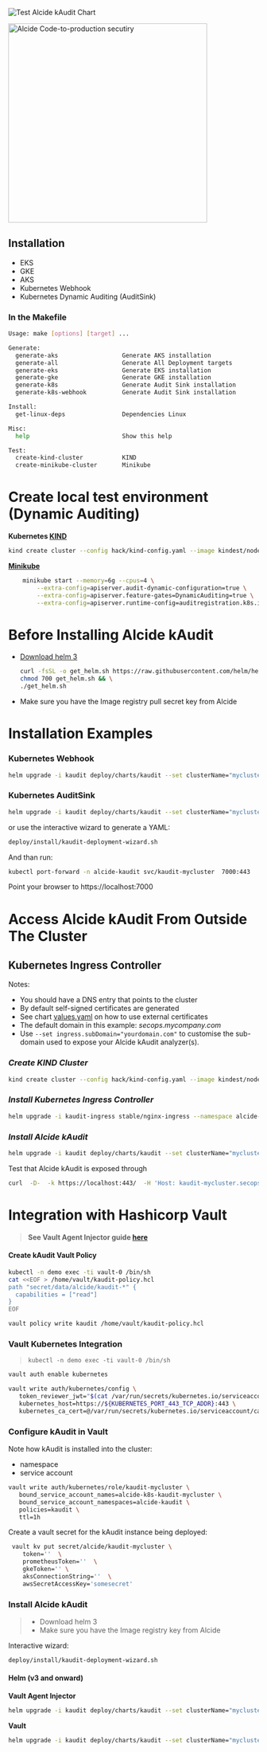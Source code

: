 ![Test Alcide kAudit Chart](https://github.com/alcideio/kaudit/workflows/Test%20Alcide%20kAudit%20Chart/badge.svg)

<img src="https://www.alcide.io/wp-content/themes/alcide/images/kaudit/ALCID%20KAUDIT@2x.png" alt="Alcide Code-to-production secutiry" width="400" 
/>

## Installation

* EKS
* GKE
* AKS
* Kubernetes Webhook
* Kubernetes Dynamic Auditing (AuditSink)

### In the Makefile

```bash
Usage: make [options] [target] ...

Generate:
  generate-aks                  Generate AKS installation
  generate-all                  Generate All Deployment targets
  generate-eks                  Generate EKS installation
  generate-gke                  Generate GKE installation
  generate-k8s                  Generate Audit Sink installation
  generate-k8s-webhook          Generate Audit Sink installation

Install:
  get-linux-deps                Dependencies Linux

Misc:
  help                          Show this help

Test:
  create-kind-cluster           KIND
  create-minikube-cluster       Minikube

```

# Create local test environment (Dynamic Auditing)

**Kubernetes [KIND](https://kind.sigs.k8s.io/)**

```bash
kind create cluster --config hack/kind-config.yaml --image kindest/node:v1.16.4 --name kaudit-v1.16
```

**[Minikube](https://kubernetes.io/docs/tasks/tools/install-minikube/)**

```bash
	minikube start --memory=6g --cpus=4 \
        --extra-config=apiserver.audit-dynamic-configuration=true \
        --extra-config=apiserver.feature-gates=DynamicAuditing=true \
        --extra-config=apiserver.runtime-config=auditregistration.k8s.io/v1alpha1=true  
```


# Before Installing Alcide kAudit

- [Download helm 3](https://helm.sh/docs/intro/install/)
    ```bash
   curl -fsSL -o get_helm.sh https://raw.githubusercontent.com/helm/helm/master/scripts/get-helm-3 && \
   chmod 700 get_helm.sh && \
   ./get_helm.sh
    ```
- Make sure you have the Image registry pull secret key from Alcide

# Installation Examples

### Kubernetes Webhook

```bash
helm upgrade -i kaudit deploy/charts/kaudit --set clusterName="mycluster" --set k8s.mode="webhook" --set image.pullSecretToken="YourAlcideToken"
```

### Kubernetes AuditSink

```bash
helm upgrade -i kaudit deploy/charts/kaudit --set clusterName="mycluster" --set image.pullSecretToken="YourAlcideToken"
```

or use the interactive wizard to generate a YAML:

```bash
deploy/install/kaudit-deployment-wizard.sh
```

And than run:

```bash
kubectl port-forward -n alcide-kaudit svc/kaudit-mycluster  7000:443
```

Point your browser to https://localhost:7000

# Access Alcide kAudit From Outside The Cluster

## Kubernetes Ingress Controller

Notes:
- You should have a DNS entry that points to the cluster
- By default self-signed certificates are generated
- See chart [values.yaml](deploy/charts/kaudit/values.yaml) on how to use external certificates
- The default domain in this example: *secops.mycompany.com*
- Use `--set ingress.subDomain="yourdomain.com"` to customise the sub-domain used to expose your Alcide kAudit analyzer(s).


### *Create KIND Cluster*
```bash
kind create cluster --config hack/kind-config.yaml --image kindest/node:v1.16.4 --name kaudit-v1.16
```

### *Install Kubernetes Ingress Controller*

  ```bash
  helm upgrade -i kaudit-ingress stable/nginx-ingress --namespace alcide-kaudit --set controller.daemonset.useHostPort=true --set controller.service.enabled=false --set controller.kind="DaemonSet" --set controller.ingressClass="kaudit-ingress"
  ```

### *Install Alcide kAudit*

   ```bash 
   helm upgrade -i kaudit deploy/charts/kaudit --set clusterName="mycluster" --set ingress.enable=true
   ```

Test that Alcide kAudit is exposed through 

```bash
curl  -D-  -k https://localhost:443/  -H 'Host: kaudit-mycluster.secops.mycompany.com'
```


# Integration with Hashicorp Vault

>**See Vault Agent Injector guide [here]( https://www.hashicorp.com/blog/injecting-vault-secrets-into-kubernetes-pods-via-a-sidecar/)**


#### Create kAudit Vault Policy

```bash
kubectl -n demo exec -ti vault-0 /bin/sh
cat <<EOF > /home/vault/kaudit-policy.hcl
path "secret/data/alcide/kaudit-*" {
  capabilities = ["read"]
}
EOF
```

```bash
vault policy write kaudit /home/vault/kaudit-policy.hcl
```

### Vault Kubernetes Integration

> ```kubectl -n demo exec -ti vault-0 /bin/sh```

```bash
vault auth enable kubernetes

vault write auth/kubernetes/config \
   token_reviewer_jwt="$(cat /var/run/secrets/kubernetes.io/serviceaccount/token)" \
   kubernetes_host=https://${KUBERNETES_PORT_443_TCP_ADDR}:443 \
   kubernetes_ca_cert=@/var/run/secrets/kubernetes.io/serviceaccount/ca.crt
```

### Configure kAudit in Vault

Note how kAudit is installed into the cluster:
* namespace 
* service account 

```bash
vault write auth/kubernetes/role/kaudit-mycluster \
   bound_service_account_names=alcide-k8s-kaudit-mycluster \
   bound_service_account_namespaces=alcide-kaudit \
   policies=kaudit \
   ttl=1h
```

Create a vault secret for the kAudit instance being deployed:

```bash
 vault kv put secret/alcide/kaudit-mycluster \
    token=''  \
    prometheusToken=''  \
    gkeToken='' \
    aksConnectionString=''  \
    awsSecretAccessKey='somesecret'
```

### Install Alcide kAudit

> * Download helm 3
> * Make sure you have the Image registry key from Alcide

Interactive wizard:
```bash
deploy/install/kaudit-deployment-wizard.sh
```

#### Helm (v3 and onward)

**Vault Agent Injector**

```bash
helm upgrade -i kaudit deploy/charts/kaudit --set clusterName="mycluster" --set vault.mode="agent-inject"
```
**Vault**

```bash
helm upgrade -i kaudit deploy/charts/kaudit --set clusterName="mycluster" --set vault.mode="vault"
```
